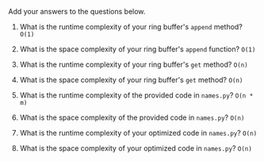 Add your answers to the questions below.

1. What is the runtime complexity of your ring buffer's `append` method?
   `O(1)`

2. What is the space complexity of your ring buffer's `append` function?
   `O(1)`

3. What is the runtime complexity of your ring buffer's `get` method?
   `O(n)`

4. What is the space complexity of your ring buffer's `get` method?
   `O(n)`

5) What is the runtime complexity of the provided code in `names.py`?
   `O(n * m)`

6) What is the space complexity of the provided code in `names.py`?
   `O(n)`

7) What is the runtime complexity of your optimized code in `names.py`?
   `O(n)`

8) What is the space complexity of your optimized code in `names.py`?
   `O(n)`
